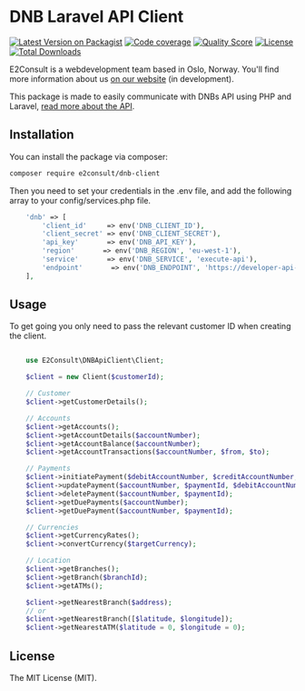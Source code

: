 # DNB Laravel API Client

[![Latest Version on Packagist](https://img.shields.io/packagist/v/e2consult/dnb-client.svg)](https://packagist.org/packages/e2consult/dnb-client)
[![Code coverage](https://scrutinizer-ci.com/g/spatie/laravel-activitylog/badges/coverage.png)](https://scrutinizer-ci.com/g/e2consult/dnb-client)
[![Quality Score](https://img.shields.io/scrutinizer/g/e2-consult/dnb-laravel-client.svg)](https://scrutinizer-ci.com/g/e2consult/dnb-client)
[![License](https://img.shields.io/packagist/l/e2consult/dnb-client.svg)](https://packagist.org/packages/e2consult/dnb-client)
[![Total Downloads](https://img.shields.io/packagist/dt/e2consult/dnb-client.svg)](https://packagist.org/packages/e2consult/dnb-client)

E2Consult is a webdevelopment team based in Oslo, Norway. You'll find more information about us [on our website](https://e2consult.no) (in development).

This package is made to easily communicate with DNBs API using PHP and Laravel, [read more about the API](https://github.com/DNBbank/getting-started).


## Installation

You can install the package via composer:

```bash
composer require e2consult/dnb-client
```

Then you need to set your credentials in the .env file, and add the following array to your config/services.php file.

``` php
    'dnb' => [
        'client_id'     => env('DNB_CLIENT_ID'),
        'client_secret' => env('DNB_CLIENT_SECRET'),
        'api_key'       => env('DNB_API_KEY'),
        'region'       => env('DNB_REGION', 'eu-west-1'),
        'service'       => env('DNB_SERVICE', 'execute-api'),
        'endpoint'       => env('DNB_ENDPOINT', 'https://developer-api-sandbox.dnb.no'),
    ],
```

## Usage

To get going you only need to pass the relevant customer ID when creating the client.

``` php

    use E2Consult\DNBApiClient\Client;

    $client = new Client($customerId);

    // Customer
    $client->getCustomerDetails();

    // Accounts
    $client->getAccounts();
    $client->getAccountDetails($accountNumber);
    $client->getAccountBalance($accountNumber);
    $client->getAccountTransactions($accountNumber, $from, $to);

    // Payments
    $client->initiatePayment($debitAccountNumber, $creditAccountNumber, $amount, $requestedExecutionDate);
    $client->updatePayment($accountNumber, $paymentId, $debitAccountNumber, $amount, $status, $requestedExecutionDate);
    $client->deletePayment($accountNumber, $paymentId);
    $client->getDuePayments($accountNumber);
    $client->getDuePayment($accountNumber, $paymentId);

    // Currencies
    $client->getCurrencyRates();
    $client->convertCurrency($targetCurrency);

    // Location
    $client->getBranches();
    $client->getBranch($branchId);
    $client->getATMs();

    $client->getNearestBranch($address);
    // or
    $client->getNearestBranch([$latitude, $longitude]);
    $client->getNearestATM($latitude = 0, $longitude = 0);
```

## License

The MIT License (MIT).
